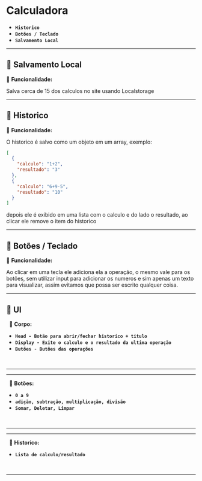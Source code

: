 # Calculadora

- **`Historico`**
- **`Botões / Teclado`**
- **`Salvamento Local`**

---

## 🔷 **Salvamento Local**

🔹 **Funcionalidade:**

Salva cerca de 15 dos calculos no site usando Localstorage

---

## 🔷 **Historico**

🔹 **Funcionalidade:**

O historico é salvo como um objeto em um array, exemplo:

```json
[
  {
    "calculo": "1+2",
    "resultado": "3"
  },
  {
    "calculo": "6+9-5",
    "resultado": "10"
  }
]
```

depois ele é exibido em uma lista com o calculo e do lado o resultado, ao clicar ele remove o item do historico

---

## 🔷 **Botões / Teclado**

🔹 **Funcionalidade:**

Ao clicar em uma tecla ele adiciona ela a operação, o mesmo vale para os botões, sem utilizar input para adicionar os numeros e sim apenas um texto para visualizar, assim evitamos que possa ser escrito qualquer coisa.

---

## 🔷 **UI**

&nbsp;
🔹 **Corpo:**

- **`Head - Botão para abrir/fechar historico + titulo`**
- **`Display - Exite o calculo e o resultado da ultima operação`**
- **`Butões - Butões das operações`**

&nbsp;

---

---

&nbsp;
🔹 **Botões:**

- **`0 a 9`**
- **`adição, subtração, multiplicação, divisão`**
- **`Somar, Deletar, Limpar`**

&nbsp;

---

---

&nbsp;
🔹 **Historico:**

- **`Lista de calculo/resultado`**

&nbsp;

---
